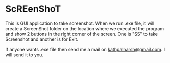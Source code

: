 # ScREenShoT

This is GUI application to take screenshot. When we run .exe file, it will create a ScreenShot folder on the location where we executed the program and show 2 buttons in the right corner of the screen. One is "SS" to take Screenshot and another is for Exit.

If anyone wants .exe file then send me a mail on kathpalharsh@gmail.com. I will send it to you.
